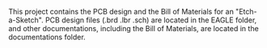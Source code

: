This project contains the PCB design and the Bill of Materials for an "Etch-a-Sketch". 
PCB design files (.brd .lbr .sch) are located in the EAGLE folder, and other documentations, including the Bill of Materials, are located in the documentations folder.

